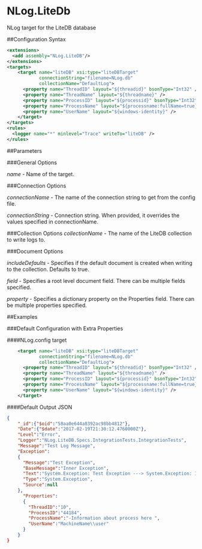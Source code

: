 # NLog.LiteDb

NLog target for the LiteDB database


##Configuration Syntax

```xml
<extensions>
  <add assembly="NLog.LiteDB"/>
</extensions>
<targets>
    <target name="liteDB" xsi:type="liteDBTarget"
            connectionString="filename=NLog.db"
            collectionName="DefaultLog">        
      <property name="ThreadID" layout="${threadid}" bsonType="Int32" />
      <property name="ThreadName" layout="${threadname}" />
      <property name="ProcessID" layout="${processid}" bsonType="Int32"  />
      <property name="ProcessName" layout="${processname:fullName=true}" />
      <property name="UserName" layout="${windows-identity}" />
    </target>
</targets>
<rules>
  <logger name="*" minlevel="Trace" writeTo="liteDB" />
</rules>
```

##Parameters

###General Options

_name_ - Name of the target.

###Connection Options

_connectionName_ - The name of the connection string to get from the config file.

_connectionString_ - Connection string. When provided, it overrides the values specified in connectionName.

###Collection Options
_collectionName_ - The name of the LiteDB collection to write logs to.  


###Document Options

_includeDefaults_ - Specifies if the default document is created when writing to the collection.  Defaults to true.

_field_ - Specifies a root level document field. There can be multiple fields specified.

_property_ - Specifies a dictionary property on the Properties field. There can be multiple properties specified.

##Examples

###Default Configuration with Extra Properties

####NLog.config target

```xml
    <target name="liteDB" xsi:type="liteDBTarget"
            connectionString="filename=NLog.db"
            collectionName="DefaultLog">        
      <property name="ThreadID" layout="${threadid}" bsonType="Int32" />
      <property name="ThreadName" layout="${threadname}" />
      <property name="ProcessID" layout="${processid}" bsonType="Int32"  />
      <property name="ProcessName" layout="${processname:fullName=true}" />
      <property name="UserName" layout="${windows-identity}" />
    </target>
```

####Default Output JSON

```JSON
{
    "_id":{"$oid":"58aa0e644a8392ac98bb4812"},
    "Date":{"$date":"2017-02-19T21:30:12.4760000Z"},
    "Level":"Error",
    "Logger":"NLog.LiteDB.Specs.IntegrationTests.IntegrationTests",
    "Message":"Test Log Message",
    "Exception":
    {
      "Message":"Test Exception",
      "BaseMessage":"Inner Exception",
      "Text":"System.Exception: Test Exception ---> System.Exception: Inner Exception\r\n   --- End of inner exception stack trace ---",
      "Type":"System.Exception",
      "Source":null
    },
      "Properties":
      {
        "ThreadID":"10",
        "ProcessID":"44184",
        "ProcessName":"-Information about process here ",
        "UserName":"MachineName\\user"
      }
    }
}
```
